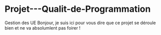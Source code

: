 # Projet---Qualit-de-Programmation
Gestion des UE
Bonjour, je suis ici pour vous dire que ce projet se déroule bien et ne va absolumlent pas foirer !

